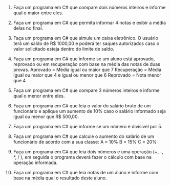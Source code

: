 1. Faça um programa em C# que compare dois números inteiros e informe qual o maior entre eles.

2. Faça um programa em C# que permita informar 4 notas e exibir a média delas no final.

3. Faça um programa em C# que simule um caixa eletrônico. O usuário terá um saldo de R$ 1000,00 e poderá ter saques autorizados caso o valor solicitado esteja dentro do limite de saldo.

4. Faça um programa em C# que informe se um aluno está aprovado, reprovado ou em recuperação com base na média das notas de duas provas.
Aprovado = Média igual ou maior que 7
Recuperação = Média igual ou maior que 4 e igual ou menor que 6
Reprovado = Nota menor que 4

5. Faça um programa em C# que compare 3 números inteiros e informe qual o menor entre eles.

6. Faça um programa em C# que leia o valor do salário bruto de um funcionário e aplique um aumento de 10% caso o salário informado seja igual ou menor que R$ 500,00.

7. Faça um programa em C# que informe se um número é divisível por 5.

8. Faça um programa em C# que calcule o aumento do salário de um funcionário de acordo com a sua classe:
A = 10%
B = 15%
C = 20%

9. Faça um programa em C# que leia dois números e uma operação (+, -, *, / ), em seguida o programa deverá fazer o cálculo com base na operação informada.

10. Faça um programa em C# que leia notas de um aluno e informe com base na média qual o resultado deste aluno.